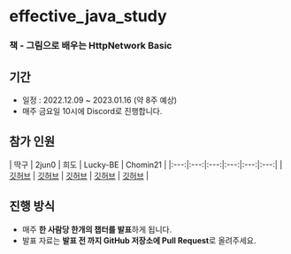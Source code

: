 # effective_java_study
### 책 - 그림으로 배우는 HttpNetwork Basic

## 기간

- 일정 : 2022.12.09 ~ 2023.01.16 (약 8주 예상)
- 매주 금요일 10시에 Discord로 진행합니다.

## 참가 인원

| 딱구 | 2jun0 | 희도 | Lucky-BE | Chomin21 |
|:---:|:---:|:---:|:---:|:---:|:---:|
| [깃허브](https://github.com/SeolYoungKim) | [깃허브](https://github.com/2jun0) | [깃허브](https://github.com/mingseok) | [깃허브](https://github.com/Lucky-BE) | [깃허브](https://github.com/Chomin21) |


## 진행 방식
- 매주 **한 사람당 한개의 챕터를 발표**하게 됩니다.
- 발표 자료는 **발표 전 까지 GitHub 저장소에 Pull Request**로 올려주세요.